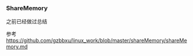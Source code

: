 ### ShareMemory

之前已经做过总结

参考 https://github.com/gzbbxu/linux_work/blob/master/shareMemory/shareMemory.md

